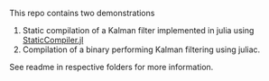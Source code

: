 This repo contains two demonstrations
1. Static compilation of a Kalman filter implemented in julia using [StaticCompiler.jl](https://github.com/tshort/StaticCompiler.jl)
2. Compilation of a binary performing Kalman filtering using juliac.

See readme in respective folders for more information.

